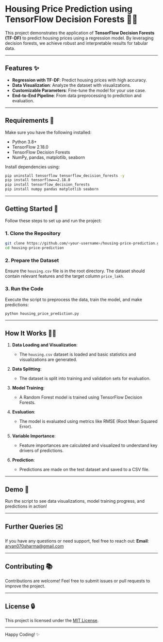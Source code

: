# Housing Price Prediction using TensorFlow Decision Forests 🏡🌱

This project demonstrates the application of **TensorFlow Decision Forests (TF-DF)** to predict housing prices using a regression model. By leveraging decision forests, we achieve robust and interpretable results for tabular data.

---

## Features ✨

- **Regression with TF-DF**: Predict housing prices with high accuracy.
- **Data Visualization**: Analyze the dataset with visualizations.
- **Customizable Parameters**: Fine-tune the model for your use case.
- **End-to-End Pipeline**: From data preprocessing to prediction and evaluation.

---

## Requirements 📂

Make sure you have the following installed:

- Python 3.8+
- TensorFlow 2.18.0
- TensorFlow Decision Forests
- NumPy, pandas, matplotlib, seaborn

Install dependencies using:
```bash
pip uninstall tensorflow tensorflow_decision_forests -y
pip install tensorflow==2.18.0
pip install tensorflow_decision_forests
pip install numpy pandas matplotlib seaborn
```

---

## Getting Started 🚀

Follow these steps to set up and run the project:

### 1. Clone the Repository
```bash
git clone https://github.com/<your-username>/housing-price-prediction.git
cd housing-price-prediction
```

### 2. Prepare the Dataset
Ensure the `housing.csv` file is in the root directory. The dataset should contain relevant features and the target column `price_lakh`.

### 3. Run the Code
Execute the script to preprocess the data, train the model, and make predictions:
```bash
python housing_price_prediction.py
```

---

## How It Works 🕵️‍♂️

1. **Data Loading and Visualization**:
    - The `housing.csv` dataset is loaded and basic statistics and visualizations are generated.

2. **Data Splitting**:
    - The dataset is split into training and validation sets for evaluation.

3. **Model Training**:
    - A Random Forest model is trained using TensorFlow Decision Forests.

4. **Evaluation**:
    - The model is evaluated using metrics like RMSE (Root Mean Squared Error).

5. **Variable Importance**:
    - Feature importances are calculated and visualized to understand key drivers of predictions.

6. **Prediction**:
    - Predictions are made on the test dataset and saved to a CSV file.

---

## Demo 🎥

Run the script to see data visualizations, model training progress, and predictions in action!

---

## Further Queries ✉️

If you have any questions or need support, feel free to reach out:
**Email**: aryan070sharma@gmail.com

---

## Contributing 📚

Contributions are welcome! Feel free to submit issues or pull requests to improve the project.

---

## License 🔒

This project is licensed under the [MIT License](LICENSE).

---

Happy Coding! ✨
